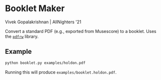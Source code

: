 # Booklet Maker
Vivek Gopalakrishnan | AllNighters '21

Convert a standard PDF (e.g., exported from Musescore) to a booklet. Uses the [`pdfrw`](https://github.com/pmaupin/pdfrw/) library.

## Example
```zsh
python booklet.py examples/holdon.pdf
```
Running this will produce `examples/booklet.holdon.pdf`.
